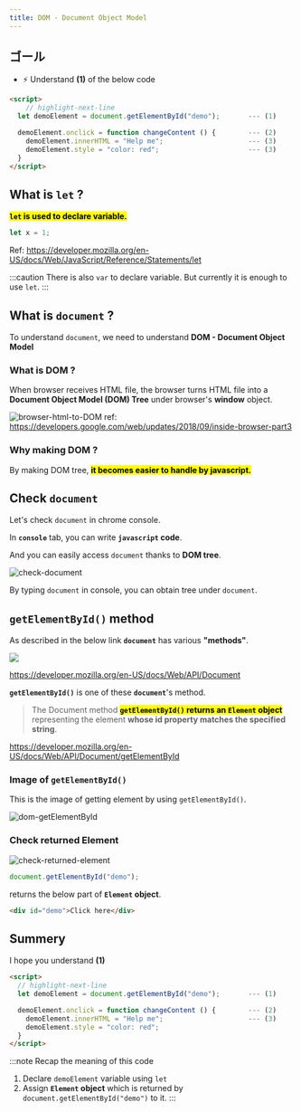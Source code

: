 ```yaml
---
title: DOM - Document Object Model
---
```


## ゴール
- ⚡ Understand **(1)** of the below code

```html title="js-test1.html"
<script>
    // highlight-next-line
  let demoElement = document.getElementById("demo");       --- (1)

  demoElement.onclick = function changeContent () {        --- (2)
    demoElement.innerHTML = "Help me";                     --- (3)
    demoElement.style = "color: red";                      --- (3)
  }
</script>
```

## What is `let` ?
**<mark>`let` is used to declare variable.</mark>**

```js
let x = 1;
```

Ref: https://developer.mozilla.org/en-US/docs/Web/JavaScript/Reference/Statements/let

:::caution
There is also `var` to declare variable. But currently it is enough to use `let`.
:::


## What is `document` ?

To understand `document`, we need to understand **DOM - Document Object Model**


### What is DOM ?
When browser receives HTML file, the browser turns HTML file into a **Document Object Model (DOM) Tree** under browser's **window** object.

![browser-html-to-DOM](https://storage.googleapis.com/coderhackers-assets/docs/img/2020-05-02-01-53-13.png)
ref: https://developers.google.com/web/updates/2018/09/inside-browser-part3

### Why making DOM ?
By making DOM tree, **<mark>it becomes easier to handle by javascript.</mark>**


## Check `document`
Let's check `document` in chrome console.

In **`console`** tab, you can write **`javascript` code**.

And you can easily access `document` thanks to **DOM tree**.

![check-document](https://storage.googleapis.com/coderhackers-assets/docs/img/20200501_053737.gif)

By typing `document` in console, you can obtain tree under `document`.


## `getElementById()` method

As described in the below link **`document`** has various **"methods"**.

![](/docs/img/20200523_171309.gif)

https://developer.mozilla.org/en-US/docs/Web/API/Document

**`getElementById()`** is one of these **`document`**'s method.

> The Document method <mark>**`getElementById()` returns an `Element` object**</mark> representing the element **whose id property matches the specified string**. 

https://developer.mozilla.org/en-US/docs/Web/API/Document/getElementById

### Image of `getElementById()`
This is the image of getting element by using `getElementById()`.

![dom-getElementById](https://storage.googleapis.com/coderhackers-assets/docs/img/2020-05-02-02-39-08.png)

### Check returned Element

![check-returned-element](https://storage.googleapis.com/coderhackers-assets/docs/img/20200501_054401.gif)

```js
document.getElementById("demo");
```

returns the below part of **`Element` object**.

```html
<div id="demo">Click here</div>
```

## Summery
I hope you understand **(1)**

```html title="js-test1.html"
<script>
  // highlight-next-line
  let demoElement = document.getElementById("demo");       --- (1)

  demoElement.onclick = function changeContent () {        --- (2)
    demoElement.innerHTML = "Help me";                     --- (3)
    demoElement.style = "color: red";
  }
</script>
```
:::note Recap the meaning of this code
1. Declare `demoElement` variable using `let`
2. Assign **`Element` object** which is returned by `document.getElementById("demo")` to it.
:::